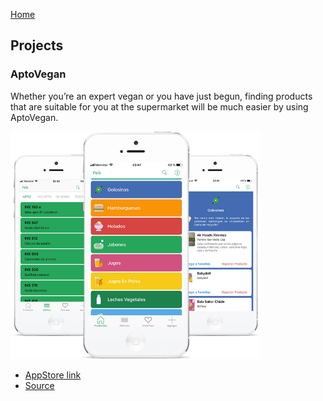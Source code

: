 [Home](index.md)

## Projects

### AptoVegan

Whether you’re an expert vegan or you have just begun, finding products that are suitable for you at the supermarket will be much easier by using AptoVegan.

<img src="./img/aptovegan_iphone2.png" 
	alt="Profile photo" 
	style="width: 400px" />

* [AppStore link](https://apps.apple.com/ar/app/aptovegan/id1281331534)
* [Source](https://aptovegan.com/en/)